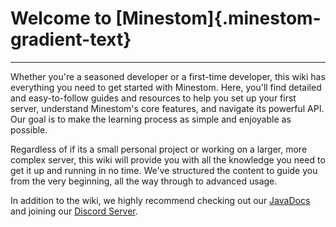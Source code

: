 <style>

  .minestom-gradient-text {
    background: linear-gradient(to right, #FF6C32, #FF76B6);
    -webkit-background-clip: text;
    color: transparent;
  }

</style>

# Welcome to [Minestom]{.minestom-gradient-text}

---

Whether you're a seasoned developer or a first-time developer, this wiki has everything you need to get started with Minestom. Here, you'll find detailed and easy-to-follow guides and resources to help you set up your first server, understand Minestom's core features, and navigate its powerful API. Our goal  is to make the learning process as simple and enjoyable as possible.

Regardless of if its a small personal project or working on a larger, more complex server, this wiki will provide you with all the knowledge you need to get it up and running in no time. We've structured the content to guide you from the very beginning, all the way through to advanced usage.

In addition to the wiki, we highly recommend checking out our [JavaDocs](https://javadoc.minestom.net) and joining our [Discord Server](https://discord.com/invite/pkFRvqB).